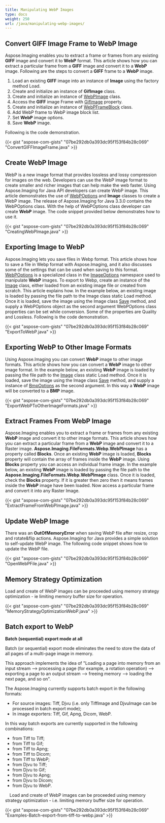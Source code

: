 ```yaml
---
title: Manipulating WebP Images
type: docs
weight: 250
url: /java/manipulating-webp-images/
---
```


## **Convert GIFF Image Frame to WebP Image**
Aspose.Imaging enables you to extract a frame or frames from any existing **GIFF** image and convert it to **WebP** format. This article shows how you can extract a particular frame from a **GIFF** image and convert it to a **WebP** image. Following are the steps to convert a **GIFF** frame to a **WebP** image.

1. Load an existing **GIFF** image into an instance of **Image** using the factory method Load.
1. Create and initialize an instance of **GifImage** class.
1. Create and initialize an instance of [WebPImage](http://www.aspose.com/api/java/imaging/com.aspose.imaging.fileformats.webp/webpimage) class.
1. Access the **GIFF** image Frame with [GifImage](https://apireference.aspose.com/imaging/java/com.aspose.imaging.fileformats.gif/gifimage) property.
1. Create and initialize an instance of [WebPFrameBlock](https://apireference.aspose.com/imaging/java/com.aspose.imaging.fileformats.webp/webpframeblock) class.
1. Add WebP frame to WebP image block list.
1. Set **WebP** image options.
1. Save **WebP** image.

Following is the code demonstration.

{{< gist "aspose-com-gists" "07be292db0a393dc95f153f84b28c069" "ConvertGIFFImageFrame.java" >}}
## **Create WebP Image**
WebP is a new image format that provides lossless and lossy compression for images on the web. Developers can use the WebP image format to create smaller and richer images that can help make the web faster. Using Aspose.Imaging for Java API developers can create WebP image. This article demonstrates the use of [WebPOptions](https://apireference.aspose.com/imaging/java/com.aspose.imaging.imageoptions/webpoptions) and **Image** classes to create a WebP image. The release of Aspose.Imaging for Java 3.3.0 contains the WebPOptions class. With the help of WebPOptions class developer can create **WebP** image. The code snippet provided below demonstrates how to use it.

{{< gist "aspose-com-gists" "07be292db0a393dc95f153f84b28c069" "CreatingWebPImage.java" >}}
## **Exporting Image to WebP**
Aspose.Imaging lets you save files in Webp format. This article shows how to save a file in Webp format with Aspose.Imaging, and it also discusses some of the settings that can be used when saving to this format. [WebPOptions](https://apireference.aspose.com/imaging/java/com.aspose.imaging.imageoptions/webpoptions) is a specialized class in the [ImageOptions](https://apireference.aspose.com/imaging/java/com.aspose.imaging/imageoptionsbase) namespace used to manipulate **WebP** images. To export to Webp, create an instance of the [Image](https://apireference.aspose.com/imaging/java/com.aspose.imaging/image) class, either loaded from an existing image file or created from scratch. This article explains how. In the example below, an existing image is loaded by passing the file path to the Image class static Load method. Once it is loaded, save the image using the Image class [Save](https://apireference.aspose.com/imaging/java/com.aspose.imaging/image#save--) method, and supply a WebPOptions object as the second argument WebPOptions class properties can be set while conversion. Some of the properties are Quality and Lossless. Following is the code demonstration.

{{< gist "aspose-com-gists" "07be292db0a393dc95f153f84b28c069" "ExportToWebP.java" >}}
## **Exporting WebP to Other Image Formats**
Using Aspose.Imaging you can convert **WebP** image to other image formats. This article shows how you can convert a **WebP** image to other image format. In the example below, an existing **WebP** image is loaded by passing the file path to the [Image](https://apireference.aspose.com/imaging/java/com.aspose.imaging/image) class static Load method. Once it is loaded, save the image using the Image class [Save](https://apireference.aspose.com/imaging/java/com.aspose.imaging/image#save--) method, and supply a instance of [BmpOptions]() as the second argument. In this way a **WebP** image will be converted to a **BMP** image.

{{< gist "aspose-com-gists" "07be292db0a393dc95f153f84b28c069" "ExportWebPToOtherImageFormats.java" >}}
## **Extract Frames From WebP Image**
Aspose.Imaging enables you to extract a frame or frames from any existing **WebP** image and convert it to other image formats. This article shows how you can extract a particular frame from a **WebP** image and convert it to a Raster image. **Aspose.Imaging.FileFormats.Webp.WebPImage** has a property called **Blocks**. Once an existing **WebP** image is loaded, **Blocks** property will contain the array of frames inside the **WebP** image. Using **Blocks** property you can access an individual frame image. In the example below, an existing **WebP** image is loaded by passing the file path to the **Aspose.Imaging.FileFormats.Webp.WebPImage** class. Once it is loaded, check the **Blocks** property. If it is greater then zero then it means frames inside the **WebP** image have been loaded. Now access a particular frame and convert it into any Raster Image.

{{< gist "aspose-com-gists" "07be292db0a393dc95f153f84b28c069" "ExtractFrameFromWebPImage.java" >}}


## **Update WebP Image**
There was an **OutOfMemoryError** when saving WebP file after resize, crop and rotate&flip actions. Aspose.Imaging for Java provides a simple solution to self-update WebP image. The following code snippet shows how to update the WebP file.

{{< gist "aspose-com-gists" "07be292db0a393dc95f153f84b28c069" "OpenWebPFile.java" >}}
## **Memory Strategy Optimization**
Load and create of WebP images can be proceeded using memory strategy optimization - ie limiting memory buffer size for operation.

{{< gist "aspose-com-gists" "07be292db0a393dc95f153f84b28c069" "MemoryStrategyOptimizationWebP.java" >}}
## **Batch export to WebP**
**Batch (sequential) export mode at all**

Batch (or sequential) export mode eliminates the need to store the data of all pages of a multi-page image in memory.

This approach implements the idea of "Loading a page into memory from an input stream --> processing a page (for example, a rotation operation) --> exporting a page to an output stream --> freeing memory --> loading the next page, and so on".

The Aspose.Imaging currently supports batch export in the following formats:

- For source images: Tiff, Djvu (i.e. only TiffImage and DjvuImage can be processed in batch export mode);
- In image exporters: Tiff, Gif, Apng, Dicom, WebP.

In this way batch exports are currently supported in the following combinations:

- from Tiff to Tiff;
- from Tiff to Gif;
- from Tiff to Apng;
- from Tiff to Dicom;
- from Tiff to WebP;
- from Djvu to Tiff;
- from Djvu to Gif;
- from Djvu to Apng;
- from Djvu to Dicom;
- from Djvu to WebP.

`  `Load and create of WebP images can be proceeded using memory strategy optimization - i.e. limiting memory buffer size for operation.

{{< gist "aspose-com-gists" "07be292db0a393dc95f153f84b28c069" "Examples-Batch-export-from-tiff-to-webp.java" >}}

